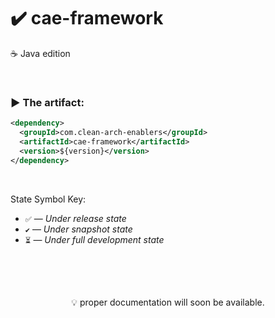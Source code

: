 # ✔️ cae-framework
☕ Java edition

<br>

### ▶️ The artifact:

```xml
<dependency>
  <groupId>com.clean-arch-enablers</groupId>
  <artifactId>cae-framework</artifactId>
  <version>${version}</version>
</dependency>
```

<br>

State Symbol Key:

- ``✅`` — _Under release state_
- ``✔️`` — _Under snapshot state_
- ``⏳`` — _Under full development state_

<br>
<br>
<br>

<p align="center">
 💡 proper documentation will soon be available.
</p>

<br>
<br>
<br>
